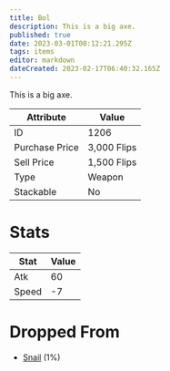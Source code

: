 ```yaml
---
title: Bol
description: This is a big axe.
published: true
date: 2023-03-01T00:12:21.295Z
tags: items
editor: markdown
dateCreated: 2023-02-17T06:40:32.165Z
---
```


This is a big axe.

|Attribute|Value|
|-|-|
|ID|1206|
|Purchase Price|3,000 Flips|
|Sell Price|1,500 Flips|
|Type|Weapon|
|Stackable|No|

# Stats
|Stat|Value|
|-|-|
|Atk|60|
|Speed|-7|

# Dropped From
 * [Snail](/monsters/snail) (1%)
